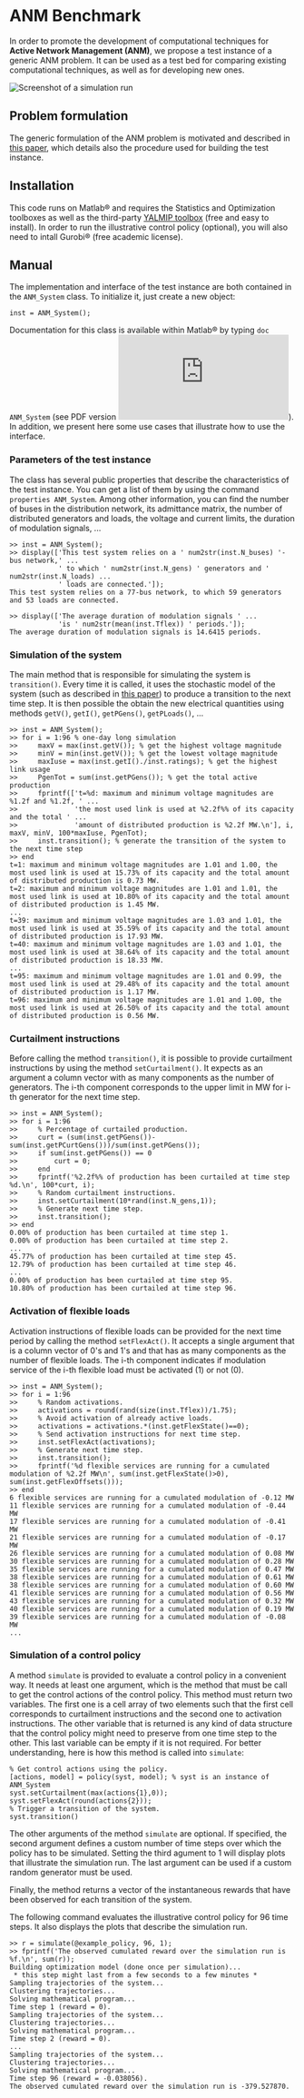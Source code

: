 # ANM Benchmark

In order to promote the development of computational techniques for **Active Network Management (ANM)**, we propose a test instance of a generic ANM problem. It can be used as a test bed for comparing existing computational techniques, as well as for developing new ones.

![Screenshot of a simulation run](http://www.montefiore.ulg.ac.be/~anm/anm_simulation.png)

## Problem formulation

The generic formulation of the ANM problem is motivated and described in [this paper](http://arxiv.org/pdf/1405.2806.pdf), which details also the procedure used for building the test instance.

## Installation

This code runs on Matlab&reg; and requires the Statistics and Optimization toolboxes as well as the third-party [YALMIP toolbox](http://users.isy.liu.se/johanl/yalmip/) (free and easy to install). In order to run the illustrative control policy (optional), you will also need to intall Gurobi&reg; (free academic license).


## Manual

The implementation and interface of the test instance are both contained in the `ANM_System` class. To initialize it, just create a new object:

    inst = ANM_System();

Documentation for this class is available within Matlab&reg; by typing `doc ANM_System` (see PDF version ![here](http://www.montefiore.ulg.ac.be/~anm/anm_system_doc.pdf)). In addition, we present here some use cases that illustrate how to use the interface.

### Parameters of the test instance

The class has several public properties that describe the characteristics of the test instance. You can get a list of them by using the command `properties ANM_System`. Among other information, you can find the number of buses in the distribution network, its admittance matrix, the number of distributed generators and loads, the voltage and current limits, the duration of modulation signals, ...

    >> inst = ANM_System();
    >> display(['This test system relies on a ' num2str(inst.N_buses) '-bus network,' ...
                ' to which ' num2str(inst.N_gens) ' generators and ' num2str(inst.N_loads) ...
                ' loads are connected.']);
    This test system relies on a 77-bus network, to which 59 generators and 53 loads are connected.
    
    >> display(['The average duration of modulation signals ' ...
                'is ' num2str(mean(inst.Tflex)) ' periods.']);
    The average duration of modulation signals is 14.6415 periods.


### Simulation of the system

The main method that is responsible for simulating the system is `transition()`. Every time it is called, it uses the stochastic model of the system (such as described in [this paper](http://arxiv.org/pdf/1405.2806.pdf)) to produce a transition to the next time step. It is then possible the obtain the new electrical quantities using methods `getV()`, `getI()`, `getPGens()`, `getPLoads()`, ...

    >> inst = ANM_System();
    >> for i = 1:96 % one-day long simulation
    >>     maxV = max(inst.getV()); % get the highest voltage magnitude
    >>     minV = min(inst.getV()); % get the lowest voltage magnitude
    >>     maxIuse = max(inst.getI()./inst.ratings); % get the highest link usage
    >>     PgenTot = sum(inst.getPGens()); % get the total active production
    >>     fprintf(['t=%d: maximum and minimum voltage magnitudes are %1.2f and %1.2f, ' ...
    >>              'the most used link is used at %2.2f%% of its capacity and the total ' ...
    >>              'amount of distributed production is %2.2f MW.\n'], i, maxV, minV, 100*maxIuse, PgenTot);
    >>     inst.transition(); % generate the transition of the system to the next time step
    >> end
    t=1: maximum and minimum voltage magnitudes are 1.01 and 1.00, the most used link is used at 15.73% of its capacity and the total amount of distributed production is 0.73 MW.
    t=2: maximum and minimum voltage magnitudes are 1.01 and 1.01, the most used link is used at 10.80% of its capacity and the total amount of distributed production is 1.45 MW.
    ...
    t=39: maximum and minimum voltage magnitudes are 1.03 and 1.01, the most used link is used at 35.59% of its capacity and the total amount of distributed production is 17.93 MW.
    t=40: maximum and minimum voltage magnitudes are 1.03 and 1.01, the most used link is used at 38.64% of its capacity and the total amount of distributed production is 18.33 MW.
    ...
    t=95: maximum and minimum voltage magnitudes are 1.01 and 0.99, the most used link is used at 29.48% of its capacity and the total amount of distributed production is 1.17 MW.
    t=96: maximum and minimum voltage magnitudes are 1.01 and 1.00, the most used link is used at 26.50% of its capacity and the total amount of distributed production is 0.56 MW.

### Curtailment instructions

Before calling the method `transition()`, it is possible to provide curtailment instructions by using the method `setCurtailment()`. It expects as an argument a column vector with as many components as the number of generators. The i-th component corresponds to the upper limit in MW for i-th generator for the next time step.

    >> inst = ANM_System();
    >> for i = 1:96
    >>     % Percentage of curtailed production.
    >>     curt = (sum(inst.getPGens())-sum(inst.getPCurtGens()))/sum(inst.getPGens());
    >>     if sum(inst.getPGens()) == 0
    >>         curt = 0;
    >>     end
    >>     fprintf('%2.2f%% of production has been curtailed at time step %d.\n', 100*curt, i);
    >>     % Random curtailment instructions.
    >>     inst.setCurtailment(10*rand(inst.N_gens,1));
    >>     % Generate next time step.
    >>     inst.transition();
    >> end
    0.00% of production has been curtailed at time step 1.
    0.00% of production has been curtailed at time step 2.
    ...
    45.77% of production has been curtailed at time step 45.
    12.79% of production has been curtailed at time step 46.
    ...
    0.00% of production has been curtailed at time step 95.
    10.80% of production has been curtailed at time step 96.

### Activation of flexible loads

Activation instructions of flexible loads can be provided for the next time period by calling the method `setFlexAct()`. It accepts a single argument that is a column vector of 0's and 1's and that has as many components as the number of flexible loads. The i-th component indicates if modulation service of the i-th flexible load must be activated (1) or not (0).

    >> inst = ANM_System();
    >> for i = 1:96
    >>     % Random activations.
    >>     activations = round(rand(size(inst.Tflex))/1.75);
    >>     % Avoid activation of already active loads.
    >>     activations = activations.*(inst.getFlexState()==0);
    >>     % Send activation instructions for next time step.
    >>     inst.setFlexAct(activations);
    >>     % Generate next time step.
    >>     inst.transition();
    >>     fprintf('%d flexible services are running for a cumulated modulation of %2.2f MW\n', sum(inst.getFlexState()>0), sum(inst.getFlexOffsets()));
    >> end
    6 flexible services are running for a cumulated modulation of -0.12 MW
    11 flexible services are running for a cumulated modulation of -0.44 MW
    17 flexible services are running for a cumulated modulation of -0.41 MW
    21 flexible services are running for a cumulated modulation of -0.17 MW
    26 flexible services are running for a cumulated modulation of 0.08 MW
    30 flexible services are running for a cumulated modulation of 0.28 MW
    35 flexible services are running for a cumulated modulation of 0.47 MW
    38 flexible services are running for a cumulated modulation of 0.61 MW
    38 flexible services are running for a cumulated modulation of 0.60 MW
    41 flexible services are running for a cumulated modulation of 0.56 MW
    43 flexible services are running for a cumulated modulation of 0.32 MW
    40 flexible services are running for a cumulated modulation of 0.19 MW
    39 flexible services are running for a cumulated modulation of -0.08 MW
    ...

### Simulation of a control policy

A method `simulate` is provided to evaluate a control policy in a convenient way. It needs at least one argument, which is the method that must be call to get the control actions of the control policy. This method must return two variables. The first one is a cell array of two elements such that the first cell corresponds to curtailment instructions and the second one to activation instructions. The other variable that is returned is any kind of data structure that the control policy might need to preserve from one time step to the other. This last variable can be empty if it is not required. For better understanding, here is how this method is called into `simulate`:

    % Get control actions using the policy.
    [actions, model] = policy(syst, model); % syst is an instance of ANM_System
    syst.setCurtailment(max(actions{1},0));
    syst.setFlexAct(round(actions{2}));
    % Trigger a transition of the system.
    syst.transition()

The other arguments of the method `simulate` are optional. If specified, the second argument defines a custom number of time steps over which the policy has to be simulated. Setting the third agument to 1 will display plots that illustrate the simulation run. The last argument can be used if a custom random generator must be used.

Finally, the method returns a vector of the instantaneous rewards that have been observed for each transition of the system.

The following command evaluates the illustrative control policy for 96 time steps. It also displays the plots that describe the simulation run.

    >> r = simulate(@example_policy, 96, 1);
    >> fprintf('The observed cumulated reward over the simulation run is %f.\n', sum(r));
    Building optimization model (done once per simulation)...
     * this step might last from a few seconds to a few minutes * 
    Sampling trajectories of the system...
    Clustering trajectories...
    Solving mathematical program...
    Time step 1 (reward = 0).
    Sampling trajectories of the system...
    Clustering trajectories...
    Solving mathematical program...
    Time step 2 (reward = 0).
    ...
    Sampling trajectories of the system...
    Clustering trajectories...
    Solving mathematical program...
    Time step 96 (reward = -0.038056).
    The observed cumulated reward over the simulation run is -379.527870.
